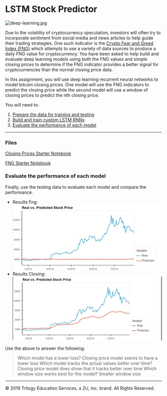 # LSTM Stock Predictor

![deep-learning.jpg](Images/deep-learning.jpg)

Due to the volatility of cryptocurrency speculation, investors will often try to incorporate sentiment from social media and news articles to help guide their trading strategies. One such indicator is the [Crypto Fear and Greed Index (FNG)](https://alternative.me/crypto/fear-and-greed-index/) which attempts to use a variety of data sources to produce a daily FNG value for cryptocurrency. You have been asked to help build and evaluate deep learning models using both the FNG values and simple closing prices to determine if the FNG indicator provides a better signal for cryptocurrencies than the normal closing price data.

In this assignment, you will use deep learning recurrent neural networks to model bitcoin closing prices. One model will use the FNG indicators to predict the closing price while the second model will use a window of closing prices to predict the nth closing price.

You will need to:

1. [Prepare the data for training and testing](#prepare-the-data-for-training-and-testing)
2. [Build and train custom LSTM RNNs](#build-and-train-custom-lstm-rnns)
3. [Evaluate the performance of each model](#evaluate-the-performance-of-each-model)

- - -

### Files

[Closing Prices Starter Notebook](Starter_Code/lstm_stock_predictor_closing.ipynb)

[FNG Starter Notebook](Starter_Code/lstm_stock_predictor_fng.ipynb)



### Evaluate the performance of each model

Finally, use the testing data to evaluate each model and compare the performance.
* Results Fng: 
![fng.jpg](Images/fng.jpg) 
* Results Closing: 
![closing.jpg](Images/closing.jpg)

Use the above to answer the following:

> Which model has a lower loss?
> Closing price model seems to have a lower loss
> Which model tracks the actual values better over time?
> Closing price model does show that it tracks better over time
> Which window size works best for the model?
> Smaller window size 


- - -


© 2019 Trilogy Education Services, a 2U, Inc. brand. All Rights Reserved.
